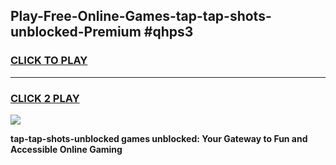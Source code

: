 
## Play-Free-Online-Games-tap-tap-shots-unblocked-Premium #qhps3
<h3>
<a href="https://premium.freeplayer.one?title=tap-tap-shots-unblocked&ref=8M">CLICK TO PLAY</a></h3>
<hr>

<h3>
<a href="https://premium.freeplayer.one?title=tap-tap-shots-unblocked&ref=8M">CLICK 2 PLAY</a>
  
</h3>

<a href="https://premium.freeplayer.one?title=tap-tap-shots-unblocked&ref=8M"><img src="https://clearcache.store/games.png"></a>


**tap-tap-shots-unblocked games unblocked: Your Gateway to Fun and Accessible Online Gaming**
